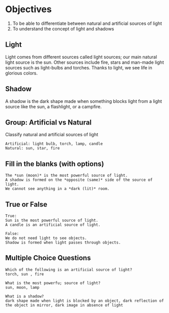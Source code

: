 # Objectives 

1. To be able to differentiate between natural and artificial sources of light
2. To understand the concept of light and shadows

## Light
Light comes from different sources called light sources; our main natural light source is the sun. Other sources include fire, stars and man-made light sources such as light-bulbs and torches. Thanks to light, we see life in glorious colors.

## Shadow
A shadow is the dark shape made when something blocks light from a light source like the sun, a flashlight, or a campfire.

## Group: Artificial vs Natural
Classify natural and artificial sources of light
```
Artificial: light bulb, torch, lamp, candle 
Natural: sun, star, fire
```
## Fill in the blanks (with options)
```
The *sun (moon)* is the most powerful source of light. 
A shadow is formed on the *opposite (same)* side of the source of light.
We cannot see anything in a *dark (lit)* room.
```
## True or False 
```
True:
Sun is the most powerful source of light.
A candle is an artificial source of light.

False:
We do not need light to see objects.
Shadow is formed when light passes through objects.
```
## Multiple Choice Questions
```
Which of the following is an artificial source of light?
torch, sun , fire

What is the most powerfu; source of light?
sun, moon, lamp

What is a shadow?
dark shape made when light is blocked by an object, dark reflection of the object in mirror, dark image in absence of light
```
